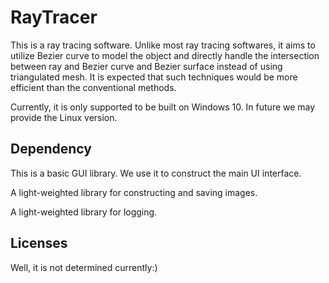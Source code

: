 # RayTracer
This is a ray tracing software. Unlike most ray tracing softwares, it aims to utilize Bezier curve to model the object and directly handle the intersection between ray and Bezier curve and Bezier surface instead of using triangulated mesh. It is expected that such techniques would be more efficient than the conventional methods.

Currently, it is only supported to be built on Windows 10. In future we may provide the Linux version.

## Dependency

[1]: https://www1.qt.io/qt5-7/ "Qt 5.7.0"
This is a basic GUI library. We use it to construct the main UI interface.

[2]: https://sourceforge.net/projects/freeimage/ "FreeImage"
A light-weighted library for constructing and saving images.

[3]: https://github.com/muflihun/easyloggingpp "Easylogging++"
A light-weighted library for logging. 

## Licenses

Well, it is not determined currently:)
